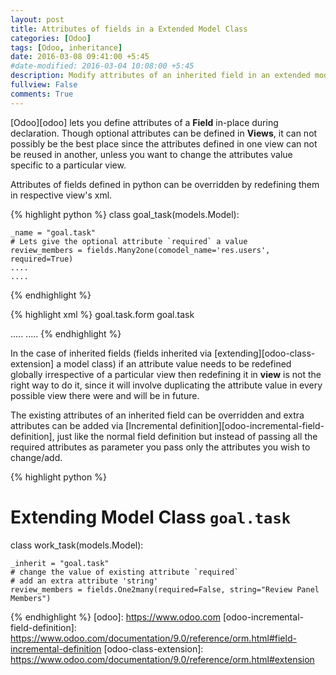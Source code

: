 ```yaml
---
layout: post
title: Attributes of fields in a Extended Model Class
categories: [Odoo]
tags: [Odoo, inheritance]
date: 2016-03-08 09:41:00 +5:45
#date-modified: 2016-03-04 10:08:00 +5:45
description: Modify attributes of an inherited field in an extended model class by adding a new one or replacing existing one
fullview: False
comments: True
---
```


[Odoo][odoo] lets you define attributes of a **Field** in-place during declaration. Though optional attributes can be defined in **Views**, it can not possibly be the best place since the attributes defined in one view can not be reused in another, unless you want to change the attributes value specific to a particular view.

Attributes of fields defined in python can be overridden by redefining  them in respective view's xml.

{% highlight python %}
class goal_task(models.Model):

    _name = "goal.task"
    # Lets give the optional attribute `required` a value
    review_members = fields.Many2one(comodel_name='res.users', required=True)
    ....
    ....

{% endhighlight %}

{% highlight xml %}
<record id="goal_task_form_view" model="ir.ui.view">
   <field name="name">goal.task.form</field>
   <field name="model">goal.task</field>
   <field name="arch" type="xml">
      <form string="Tasks">
         <!-- Here an extra attribute `string` is defined and the value of attribute `required` is redefined  -->
         <field name="review_members" string="Review Panel Members" required="0">
         .....
         .....
      </field>
   </field>
</record>
{% endhighlight %}

In the case of inherited fields (fields inherited via [extending][odoo-class-extension] a model class) if an attribute value needs to be redefined globally irrespective of a particular view then redefining it in **view** is not the right way to do it, since it will involve duplicating the attribute value in every possible view there were and will be in future.

The existing attributes of an inherited field can be overridden and extra attributes can be added via [Incremental definition][odoo-incremental-field-definition], just like the normal field definition but instead of passing all the required attributes as parameter you pass only the attributes you wish to change/add.

{% highlight python %}
# Extending Model Class `goal.task`
class work_task(models.Model):

    _inherit = "goal.task"
    # change the value of existing attribute `required`
    # add an extra attribute 'string'
    review_members = fields.One2many(required=False, string="Review Panel Members")

{% endhighlight %}
[odoo]: <https://www.odoo.com>
[odoo-incremental-field-definition]: <https://www.odoo.com/documentation/9.0/reference/orm.html#field-incremental-definition>
[odoo-class-extension]: <https://www.odoo.com/documentation/9.0/reference/orm.html#extension>
